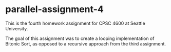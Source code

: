 # parallel-assignment-4

This is the fourth homework assignment for CPSC 4600 at Seattle University.

The goal of this assignment was to create a looping implementation of Bitonic Sort, as opposed to a recursive approach from the
third assignment.
